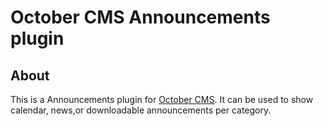 # October CMS Announcements plugin

## About

This is a Announcements plugin for [October CMS](https://octobercms.com).
It can be used to show calendar, news,or downloadable announcements per category.
